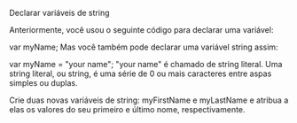 Declarar variáveis de string

Anteriormente, você usou o seguinte código para declarar uma variável:

var myName;
Mas você também pode declarar uma variável string assim:

var myName = "your name";
"your name" é chamado de string literal. Uma string literal, ou string, é uma série de 0 ou mais caracteres entre aspas simples ou duplas.

Crie duas novas variáveis de string: myFirstName e myLastName e atribua a elas os valores do seu primeiro e último nome, respectivamente.
